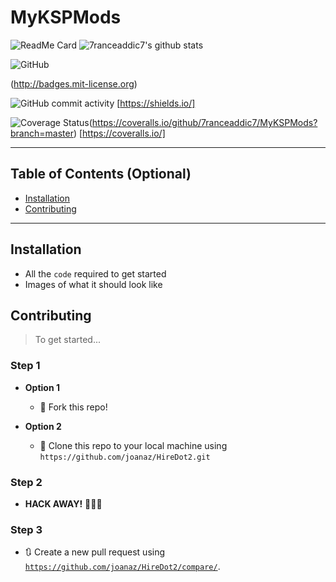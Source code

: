 # MyKSPMods

![ReadMe Card](https://github-readme-stats.vercel.app/api/pin/?username=7ranceaddic7&repo=MyKSPMods)
![7ranceaddic7's github stats](https://github-readme-stats.vercel.app/api?username=7ranceaddic7&show_icons=true)

![GitHub](https://img.shields.io/github/license/7ranceaddic7/MyKSPMods?style=plastic)

(http://badges.mit-license.org)

![GitHub commit activity](https://img.shields.io/github/commit-activity/w/7ranceaddic7/MyKSPMods?style=plastic)
[https://shields.io/]

![Coverage Status](https://coveralls.io/repos/github/7ranceaddic7/MyKSPMods/badge.svg?branch=master)(https://coveralls.io/github/7ranceaddic7/MyKSPMods?branch=master)
[https://coveralls.io/]

---

## Table of Contents (Optional)

- [Installation](#installation)
- [Contributing](#contributing)

---

## Installation

- All the `code` required to get started
- Images of what it should look like


## Contributing

> To get started...

### Step 1

- **Option 1**
    - 🍴 Fork this repo!

- **Option 2**
    - 👯 Clone this repo to your local machine using `https://github.com/joanaz/HireDot2.git`

### Step 2

- **HACK AWAY!** 🔨🔨🔨

### Step 3

- 🔃 Create a new pull request using <a href="https://github.com/joanaz/HireDot2/compare/" target="_blank">`https://github.com/joanaz/HireDot2/compare/`</a>.
